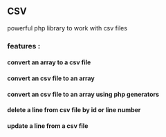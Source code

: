 ## CSV

powerful php library to work with csv files

### features :
#### convert an array to a csv file
#### convert an csv file to an array
#### convert an csv file to an array using php generators
#### delete a line from csv file by id or line number
#### update a line from a csv file